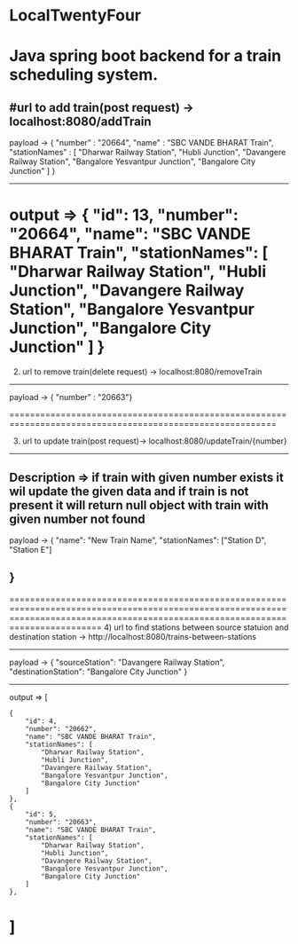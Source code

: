 # LocalTwentyFour
Java spring boot backend for a train scheduling system.
===============================================================================================
#url to add train(post request)  ->  localhost:8080/addTrain     
--------------------------------------------------------------------------------------------------
payload ->   {
"number" : "20664",
"name" : "SBC VANDE BHARAT Train",
"stationNames" : [
"Dharwar Railway Station",
"Hubli Junction",
"Davangere Railway Station",
"Bangalore Yesvantpur Junction",
"Bangalore City Junction"
]
}

----------------------------------------------------------------------------------------------------
output =>   {
    "id": 13,
    "number": "20664",
    "name": "SBC VANDE BHARAT Train",
    "stationNames": [
        "Dharwar Railway Station",
        "Hubli Junction",
        "Davangere Railway Station",
        "Bangalore Yesvantpur Junction",
        "Bangalore City Junction"
    ]
}
===========================================================================================================


2) url to remove train(delete request)  -> localhost:8080/removeTrain

----------------------------------------------------------------------------------------------------------

 payload -> {
"number" : "20663"}

==========================================================================================================

3) url to update train(post request)->   localhost:8080/updateTrain/{number}
-----------------------------------------------------------------------------------------------------------
   Description => if train with given number exists it wil update the given data and if train is not  present it  will return null  object with train with given number not found 
-------------------------------------------------------------------------------------------------------------------------------------------------------------------------------
payload -> 
   {
  "name": "New Train Name",
  "stationNames": ["Station D", "Station E"]
  
}
----------------------------------------------------------------------------------------------------------------------------------------------------------------------------------
====================================================================================================================================================================================
4)  url to find stations between source statuion  and destination station ->  http://localhost:8080/trains-between-stations

-----------------------------------------------------------------------------------------------------------------------------
payload -> {
    "sourceStation": "Davangere Railway Station",
    "destinationStation": "Bangalore City Junction"
}

------------------------------------------------------------------------------------------------------------------------------

output => [
   
    {
        "id": 4,
        "number": "20662",
        "name": "SBC VANDE BHARAT Train",
        "stationNames": [
            "Dharwar Railway Station",
            "Hubli Junction",
            "Davangere Railway Station",
            "Bangalore Yesvantpur Junction",
            "Bangalore City Junction"
        ]
    },
    {
        "id": 5,
        "number": "20663",
        "name": "SBC VANDE BHARAT Train",
        "stationNames": [
            "Dharwar Railway Station",
            "Hubli Junction",
            "Davangere Railway Station",
            "Bangalore Yesvantpur Junction",
            "Bangalore City Junction"
        ]
    },
  
]
=========================================================================================================================================================
   
